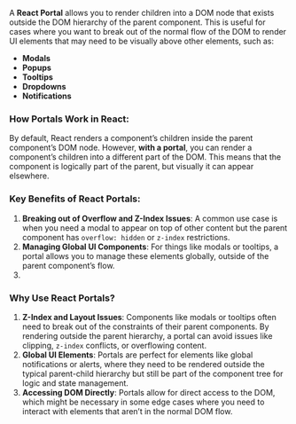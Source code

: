 A **React Portal** allows you to render children into a DOM node that exists outside the DOM hierarchy of the parent component. This is useful for cases where you want to break out of the normal flow of the DOM to render UI elements that may need to be visually above other elements, such as:

- **Modals**
- **Popups**
- **Tooltips**
- **Dropdowns**
- **Notifications**

### **How Portals Work in React:**

By default, React renders a component’s children inside the parent component’s DOM node. However, **with a portal**, you can render a component’s children into a different part of the DOM. This means that the component is logically part of the parent, but visually it can appear elsewhere.

### **Key Benefits of React Portals:**

1. **Breaking out of Overflow and Z-Index Issues**: A common use case is when you need a modal to appear on top of other content but the parent component has `overflow: hidden` or `z-index` restrictions.
2. **Managing Global UI Components**: For things like modals or tooltips, a portal allows you to manage these elements globally, outside of the parent component’s flow.
3. 

### **Why Use React Portals?**

1. **Z-Index and Layout Issues**: Components like modals or tooltips often need to break out of the constraints of their parent components. By rendering outside the parent hierarchy, a portal can avoid issues like clipping, `z-index` conflicts, or overflowing content.
2. **Global UI Elements**: Portals are perfect for elements like global notifications or alerts, where they need to be rendered outside the typical parent-child hierarchy but still be part of the component tree for logic and state management.
3. **Accessing DOM Directly**: Portals allow for direct access to the DOM, which might be necessary in some edge cases where you need to interact with elements that aren’t in the normal DOM flow.